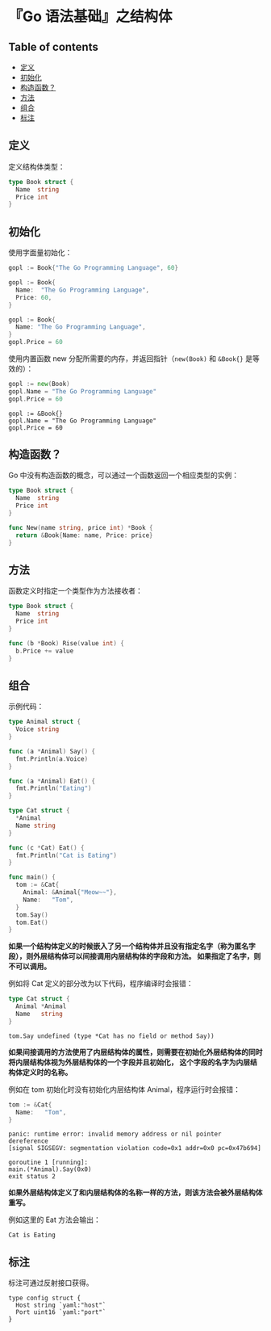 『Go 语法基础』之结构体
=======================

Table of contents
-----------------

*   [定义](#定义)
*   [初始化](#初始化)
*   [构造函数？](#构造函数)
*   [方法](#方法)
*   [组合](#组合)
*   [标注](#标注)

## 定义

定义结构体类型：
```go
type Book struct {
  Name  string
  Price int
}
```

## 初始化

使用字面量初始化：

```go
gopl := Book{"The Go Programming Language", 60}
```
```go
gopl := Book{
  Name:  "The Go Programming Language",
  Price: 60,
}
```
```go
gopl := Book{
  Name: "The Go Programming Language",
}
gopl.Price = 60
```

使用内置函数 new 分配所需要的内存，并返回指针（`new(Book)` 和 `&Book{}` 是等效的）：

```go
gopl := new(Book)
gopl.Name = "The Go Programming Language"
gopl.Price = 60
```
```
gopl := &Book{}
gopl.Name = "The Go Programming Language"
gopl.Price = 60
```

## 构造函数？

Go 中没有构造函数的概念，可以通过一个函数返回一个相应类型的实例：
```go
type Book struct {
  Name  string
  Price int
}

func New(name string, price int) *Book {
  return &Book{Name: name, Price: price}
}
```

## 方法

函数定义时指定一个类型作为方法接收者：

```go
type Book struct {
  Name  string
  Price int
}

func (b *Book) Rise(value int) {
  b.Price += value
}
```

## 组合

示例代码：

```go
type Animal struct {
  Voice string
}

func (a *Animal) Say() {
  fmt.Println(a.Voice)
}

func (a *Animal) Eat() {
  fmt.Println("Eating")
}

type Cat struct {
  *Animal
  Name string
}

func (c *Cat) Eat() {
  fmt.Println("Cat is Eating")
}

func main() {
  tom := &Cat{
    Animal: &Animal{"Meow~~"},
    Name:   "Tom",
  }
  tom.Say()
  tom.Eat()
}
```

**如果一个结构体定义的时候嵌入了另一个结构体并且没有指定名字（称为匿名字段），则外层结构体可以间接调用内层结构体的字段和方法。
如果指定了名字，则不可以调用。**

例如将 Cat 定义的部分改为以下代码，程序编译时会报错：

```go
type Cat struct {
  Animal *Animal
  Name   string
}
```
```
tom.Say undefined (type *Cat has no field or method Say))
```

**如果间接调用的方法使用了内层结构体的属性，则需要在初始化外层结构体的同时将内层结构体视为外层结构体的一个字段并且初始化，
这个字段的名字为内层结构体定义时的名称。**

例如在 tom 初始化时没有初始化内层结构体 Animal，程序运行时会报错：

```go
tom := &Cat{
  Name:   "Tom",
}
```
```
panic: runtime error: invalid memory address or nil pointer dereference
[signal SIGSEGV: segmentation violation code=0x1 addr=0x0 pc=0x47b694]

goroutine 1 [running]:
main.(*Animal).Say(0x0)
exit status 2
```

**如果外层结构体定义了和内层结构体的名称一样的方法，则该方法会被外层结构体重写。**

例如这里的 Eat 方法会输出：
```
Cat is Eating
```

## 标注

标注可通过反射接口获得。

```
type config struct {
  Host string `yaml:"host"`
  Port uint16 `yaml:"port"`
}
```
